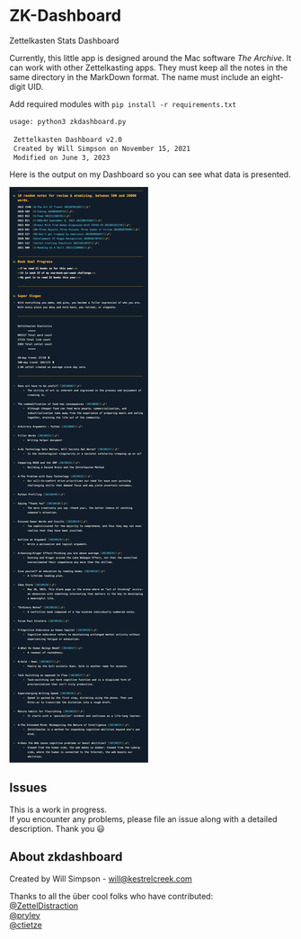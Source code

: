 # ZK-Dashboard
Zettelkasten Stats Dashboard 

Currently, this little app is designed around the Mac software _The Archive_. It can work with other Zettelkasting apps. They must keep all the notes in the same directory in the MarkDown format. The name must include an eight-digit UID. 

Add required modules with `pip install -r requirements.txt`

```
usage: python3 zkdashboard.py

 Zettelkasten Dashboard v2.0
 Created by Will Simpson on November 15, 2021
 Modified on June 3, 2023 

```

Here is the output on my Dashboard so you can see what data is presented.

![Image](output.png)

## Issues
This is a work in progress.  
If you encounter any problems, please file an issue along with a detailed description. Thank you 😃

## About zkdashboard
Created by Will Simpson - will@kestrelcreek.com

Thanks to all the über cool folks who have contributed:  
[@ZettelDistraction](https://github.com/flengyel)  
[@pryley](https://github.com/pryley)  
[@ctietze](https://github.com/DivineDominion)  

